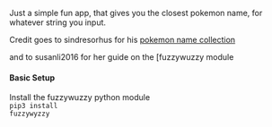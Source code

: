 Just a simple fun app, that gives you the closest pokemon name, for whatever string you input. 

Credit goes to sindresorhus for his [pokemon name collection](https://github.com/sindresorhus/pokemon/blob/master/data/en.json) </br>

and to susanli2016 for her guide on the [fuzzywuzzy module[](https://github.com/susanli2016/NLP-with-Python/blob/master/Fuzzy%20String%20Matching.ipynb) </br>

#### Basic Setup
Install the fuzzywuzzy python module</br>
<code>pip3 install fuzzywyzzy<code>

